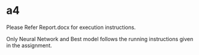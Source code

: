 # a4

Please Refer Report.docx for execution instructions.

Only Neural Network and Best model follows the running instructions given in the assignment.
